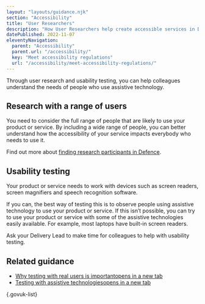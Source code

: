 ```yaml
---
layout: "layouts/guidance.njk"
section: "Accessibility"
title: "User Researchers"
description: "How User Researchers help create accessible services in Defence, like including people who use assistive technology in usability testing."
datePublished: 2022-11-07
eleventyNavigation:
  parent: "Accessibility"
  parent.url: "/accessibility/"
  key: "Meet accessibility regulations"
  url: "/accessibility/meet-accessibility-regulations/"
---
```


Through user research and usability testing, you can help colleagues understand the needs of people who use assistive technology.

## Research with a range of users

You need to consider the full range of people that are likely to use your product or service. By including a wide range of people, you can better understand how the accessibility of your service impacts everybody who needs to use it.

Find out more about [finding research participants in Defence](/user-research/find-user-research-participants-across-defence/).

## Usability testing

Your product or service needs to work with devices such as screen readers, screen magnifiers and speech recognition software.

If you can, the best way of testing this is to observe people using assistive technology to use your product or service. If this isn’t possible, you can try to use your product or service with some of the assistive technologies easily available. For example, most laptops have built-in screen readers.

Ask your Delivery Lead to make time for colleagues to help with usability testing.

## Related guidance

- <a href="https://accessibility.blog.gov.uk/2018/03/20/why-accessibility-testing-with-real-users-is-so-important/" target="_blank">Why testing with real users is important<span class="govuk-visually-hidden">opens in a new tab</span></a>
- <a href="https://www.gov.uk/service-manual/technology/testing-with-assistive-technologies/" target="_blank">Testing with assistive technologies<span class="govuk-visually-hidden">opens in a new tab</span></a>

{.govuk-list}
